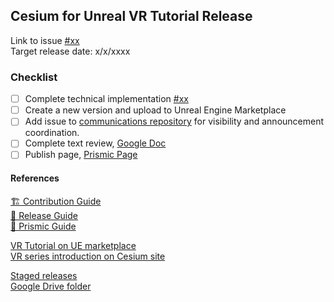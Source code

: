 <!-- 

The tutorial release issue will aid in keeping track of all of the needed processes to publishing and releasing a tutorial.

REMINDER: Open an issue on the communications repo along with this tracking issue.

https://github.com/CesiumGS/communications/issues
-->

## Cesium for Unreal VR Tutorial Release

Link to issue [#xx]() <!-- 1. Add link to the issue for the tutorial feature. --> <br>
Target release date: x/x/xxxx <!-- 2. Set the target release date. --> <br>

### Checklist

- [ ] Complete technical implementation [#xx]()  <!-- 3. Link to the PR in the project repository. -->
- [ ] Create a new version and upload to Unreal Engine Marketplace
- [ ] Add issue to [communications repository](https://github.com/CesiumGS/communications/issues) for visibility and announcement coordination.
- [ ] Complete text review, [Google Doc]()  <!-- 4. Link to google doc. -->
- [ ] Publish page, [Prismic Page]()  <!-- 5. Link to prismic page on staging. -->

#### References

[🏗️ Contribution Guide](ContributionGuide.md) <br>
[📗 Release Guide](ReleaseGuide.md) <br>
[💎 Prismic Guide](https://github.com/CesiumGS/people/PrismicGuide/LearningContentGuide.md) <br>

[VR Tutorial on UE marketplace](https://www.unrealengine.com/marketplace/en-US/product/cesium-for-unreal-vr-tutorials/reviews)<br>
[VR series introduction on Cesium site](https://cesium.com/learn/unreal/vr-introduction/) <br>

[Staged releases](http://cesium-dev.s3-website-us-east-1.amazonaws.com/cesium.com-next/prismic-releases/index.html) <br>
[Google Drive folder](https://drive.google.com/drive/folders/1HjB710sAdvjJT4GxldsMP20LL6mZtres?usp=sharing) <br>
